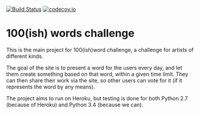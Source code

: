 [![Build Status](https://travis-ci.org/gergelypolonkai/word-challenge.svg?branch=master)](https://travis-ci.org/gergelypolonkai/word-challenge)
[![codecov.io](https://codecov.io/github/gergelypolonkai/word-challenge/coverage.svg?branch=master)](https://codecov.io/github/gergelypolonkai/word-challenge?branch=master)

100(ish) words challenge
========================

This is the main project for 100(ish)word challenge, a challenge for
artists of different kinds.

The goal of the site is to present a word for the users every day, and
let them create something based on that word, within a given time
limit. They can then share their work via the site, so other users can
vote for it (if it represents the word by any means).

The project aims to run on Heroku, but testing is done for both Python
2.7 (because of Heroku) and Python 3.4 (because we can).
